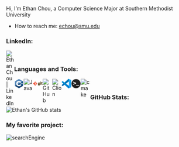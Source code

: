 Hi, I’m Ethan Chou, a Computer Science Major at Southern Methodist University
- How to reach me: echou@smu.edu

### LinkedIn:

[<img align="left" alt="Ethan Chou | LinkedIn" width="22px" src="https://cdn-icons-png.flaticon.com/512/174/174857.png" />][linkedin]

<br />


### Languages and Tools:

[<img align="left" alt="C++" width="26px" src="https://raw.githubusercontent.com/github/explore/180320cffc25f4ed1bbdfd33d4db3a66eeeeb358/topics/cpp/cpp.png" />][cpluspluswebsite]
[<img align="left" alt="Java" width="26px" src="https://cdn-icons-png.flaticon.com/512/226/226777.png" />][javawebsite]
[<img align="left" alt="Git" width="26px" src="https://raw.githubusercontent.com/github/explore/80688e429a7d4ef2fca1e82350fe8e3517d3494d/topics/git/git.png" />][gitwebsite]
[<img align="left" alt="GitHub" width="26px" src="https://cdn.icon-icons.com/icons2/2351/PNG/512/logo_github_icon_143196.png" />][github]
[<img align="left" alt="Clion" width="26px" src="https://resources.jetbrains.com/storage/products/clion/img/meta/clion_logo_300x300.png" />][clion]
[<img align="left" alt="Visual Studio Code" width="26px" src="https://raw.githubusercontent.com/github/explore/80688e429a7d4ef2fca1e82350fe8e3517d3494d/topics/visual-studio-code/visual-studio-code.png" />][vscode]
[<img align="left" alt="Terminal" width="26px" src="https://raw.githubusercontent.com/github/explore/80688e429a7d4ef2fca1e82350fe8e3517d3494d/topics/terminal/terminal.png" />][terminal]
[<img align="left" alt="cmake" width="26px" src="https://static-00.iconduck.com/assets.00/cmake-icon-512x511-fvtgv3ne.png" />][cmake]
<br />

### GitHub Stats:

![Ethan's GitHub stats](https://github-readme-stats.vercel.app/api?username=EthanChou1&show_icons=true&include_all_commits=true&count_private=true&theme=tokyonight&)


### My favorite project:

[<img align="left" alt="searchEngine" src="https://github-readme-stats.vercel.app/api/pin/?username=EthanChou1&repo=Search-Engine" />][searchEngine]

<br />


[vim]: https://www.vim.org
[website]: https://github.com/EthanChou1
[cpluspluswebsite]: https://www.cplusplus.com
[javawebsite]: https://docs.oracle.com/javase/7/docs/api/index.html
[mysqlwebsite]: https://www.mysql.com
[gitwebsite]: https://git-scm.com
[github]: https://github.com
[clion]: https://www.jetbrains.com/clion/
[vscode]: https://code.visualstudio.com
[terminal]: https://en.wikipedia.org/wiki/Linux_console
[cmake]: https://cmake.org
[linkedin]: https://www.linkedin.com/in/ethan-chou-241613227/
[searchEngine]: https://github.com/EthanChou1/Search-Engine
<!---
EthanChou1/EthanChou1 is a ✨ special ✨ repository because its `README.md` (this file) appears on your GitHub profile.
You can click the Preview link to take a look at your changes.
--->

